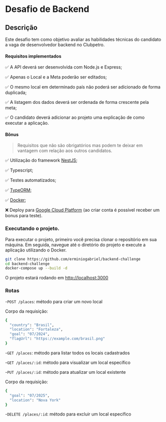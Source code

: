 # Desafio de Backend

## Descrição

Este desafio tem como objetivo avaliar as habilidades técnicas do candidato a vaga de desenvolvedor backend no Clubpetro.


#### Requisitos implementados

✅ A API deverá ser desenvolvida com Node.js e Express;

✅ Apenas o Local e a Meta poderão ser editados;

✅ O mesmo local em determinado país não poderá ser adicionado de forma duplicada;

✅ A listagem dos dados deverá ser ordenada de forma crescente pela meta;

✅ O candidato deverá adicionar ao projeto uma explicação de como executar a aplicação.

#### Bônus

> Requisitos que não são obrigatórios mas podem te deixar em vantagem com relação aos outros candidatos.

✅ Utilização do framework [NestJS](https://nestjs.com/);

✅ Typescript;

✅ Testes automatizados;

✅ [TypeORM](https://typeorm.io/#/);

✅ [Docker](https://www.docker.com/);

❌ Deploy para [Google Cloud Platform](https://cloud.google.com/) (ao criar conta é possível receber um bonus para teste).


### Executando o projeto.
Para executar o projeto, primeiro você precisa clonar o repositório em sua máquina. Em seguida, navegue até o diretório do projeto e execute a aplicação utilizando o Docker.

```bash
git clone https://github.com/erminiogabriel/backend-challenge
cd backend-challenge
docker-compose up --build -d
```

O projeto estará rodando em [http://localhost:3000](http://localhost:3000)

### Rotas

-`POST /places`: método para criar um novo local

Corpo da requisição:
```bash
{
  "country": "Brasil",
  "location": "Fortaleza",
  "goal": "07/2024",
  "flagUrl": "https://example.com/brasil.png"
}
```
-`GET /places`: método para listar todos os locais cadastrados

-`GET /places/:id`: método para visualizar um local específico

-`PUT /places/:id`: método para atualizar um local existente

Corpo da requisição:
```bash
{
  "goal": "07/2025",
  "location": "Nova York"
}
```
-`DELETE /places/:id`: método para excluir um local específico
